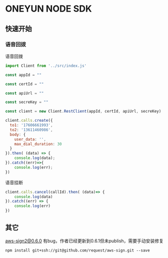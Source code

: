 # ONEYUN NODE SDK

## 快速开始

### 语音回拨

语音回拨

```js
import Client from '../src/index.js'

const appId = ""

const certId = ""

const apiUrl = ""

const secreKey = ""

const client = new Client.RestClient(appId, certId, apiUrl, secreKey)

client.calls.create({
  to1: '17606661993',
  to2: '13611460986',
  body: {
    user_data: '',
    max_dial_duration: 30
  }
}).then( (data) => {
	console.log(data);
}).catch((err)=>{
	console.log(err);
})
```

语音挂断

```js
client.calls.cancel(callId).then( (data)=> {
	console.log(data)
}).catch((err) => {
	console.log(err)
})
```

## 其它

aws-sign2@0.6.0 有bug，作者已经更新到0.6.1但未publish，需要手动安装修复
```
npm install git+ssh://git@github.com/request/aws-sign.git --save
```

